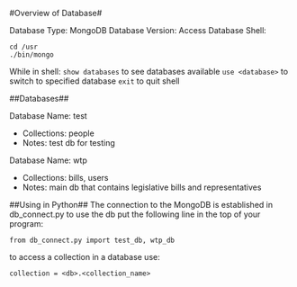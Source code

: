 #Overview of Database#

Database Type: MongoDB
Database Version:
Access Database Shell:
```
cd /usr
./bin/mongo
```

While in shell:
`show databases` to see databases available
`use <database>` to switch to specified database
`exit` to quit shell

##Databases##

Database Name: test
 * Collections: people
 * Notes: test db for testing 

Database Name: wtp
 * Collections: bills, users
 * Notes: main db that contains legislative bills and representatives 

##Using in Python##
The connection to the MongoDB is established in db\_connect.py to use the db put the following line in the top of your program:

`from db_connect.py import test_db, wtp_db`

to access a collection in a database use:

`collection = <db>.<collection_name>`
